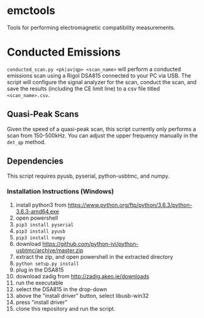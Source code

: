 # emctools
Tools for performing electromagnetic compatibility measurements.

# Conducted Emissions
`conducted_scan.py <pk|av|qp> <scan_name>` will perform a conducted emissions scan using a Rigol DSA815 connected to your PC via USB.
The script will configure the signal analyzer for the scan, conduct the scan, and save the results (including the CE limit line) to a csv file titled `<scan_name>.csv`.

## Quasi-Peak Scans
Given the speed of a quasi-peak scan, this script currently only performs a scan from 150-500kHz. You can adjust the upper frequency manually in the `det_qp` method.

## Dependencies
This script requires pyusb, pyserial, python-usbtmc, and numpy.

### Installation Instructions (Windows)
1. install python3 from https://www.python.org/ftp/python/3.6.3/python-3.6.3-amd64.exe
2. open powershell
3. `pip3 install pyserial`
4. `pip3 install pyusb`
5. `pip3 install numpy`
6. download https://github.com/python-ivi/python-usbtmc/archive/master.zip
7. extract the zip, and open powershell in the extracted directory
8. `python setup.py install`
9. plug in the DSA815
10. download zadig from http://zadig.akeo.ie/downloads
11. run the executable
12. select the DSA815 in the drop-down
13. above the "install driver" button, select libusb-win32
14. press "install driver"
15. clone this repository and run the script.
